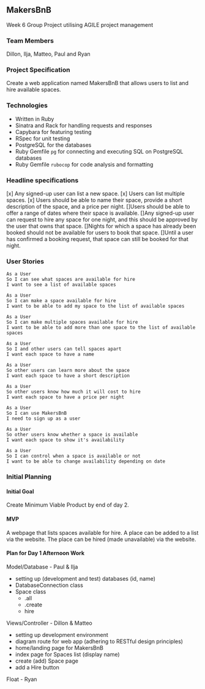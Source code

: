 ## MakersBnB

Week 6 Group Project utilising AGILE project management

### Team Members

Dillon, Ilja, Matteo, Paul and Ryan 

### Project Specification

Create a web application named MakersBnB that allows users to list and hire available spaces.

### Technologies

- Written in Ruby 
- Sinatra and Rack for handling requests and responses
- Capybara for featuring testing
- RSpec for unit testing
- PostgreSQL for the databases
- Ruby Gemfile ```pg``` for connecting and executing SQL on PostgreSQL databases
- Ruby Gemfile ```rubocop``` for code analysis and formatting

### Headline specifications

[x] Any signed-up user can list a new space.
[x] Users can list multiple spaces.
[x] Users should be able to name their space, provide a short description of the space, and a price per night.
[]Users should be able to offer a range of dates where their space is available.
[]Any signed-up user can request to hire any space for one night, and this should be approved by the user that owns that space.
[]Nights for which a space has already been booked should not be available for users to book that space.
[]Until a user has confirmed a booking request, that space can still be booked for that night.

### User Stories

```
As a User
So I can see what spaces are available for hire
I want to see a list of available spaces

As a User
So I can make a space available for hire
I want to be able to add my space to the list of available spaces

As a User
So I can make multiple spaces available for hire
I want to be able to add more than one space to the list of available spaces

As a User
So I and other users can tell spaces apart
I want each space to have a name

As a User
So other users can learn more about the space
I want each space to have a short description

As a User
So other users know how much it will cost to hire
I want each space to have a price per night

As a User
So I can use MakersBnB
I need to sign up as a user

As a User
So other users know whether a space is available
I want each space to show it's availability

As a User
So I can control when a space is available or not
I want to be able to change availability depending on date
```


### Initial Planning 

#### Initial Goal
Create Minimum Viable Product by end of day 2.

#### MVP
A webpage that lists spaces available for hire.
A place can be added to a list via the website.
The place can be hired (made unavailable) via the website.


#### Plan for Day 1 Afternoon Work

Model/Database - Paul & Ilja

- setting up (development and test) databases (id, name)
- DatabaseConnection class
- Space class
  - .all
  - .create
  - hire

Views/Controller - Dillon & Matteo

- setting up development environment
- diagram route for web app (adhering to RESTful design principles)
- home/landing page for MakersBnB
- index page for Spaces list (display name)
- create (add) Space page
- add a Hire button

Float - Ryan